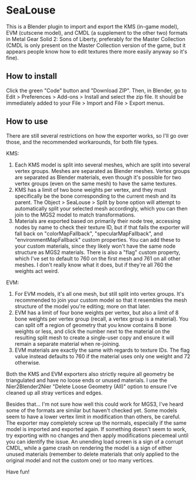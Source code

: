 # SeaLouse
This is a Blender plugin to import and export the KMS (in-game model), EVM (cutscene model), and CMDL (a supplement to the other two) formats in Metal Gear Solid 2: Sons of Liberty, preferably for the Master Collection (CMDL is only present on the Master Collection version of the game, but it appears people know how to edit textures there more easily anyway so it's fine).

## How to install
Click the green "Code" button and "Download ZIP". Then, in Blender, go to Edit > Preferences > Add-ons > Install and select the zip file. It should be immediately added to your File > Import and File > Export menus.

## How to use
There are still several restrictions on how the exporter works, so I'll go over those, and the recommended workarounds, for both file types.

KMS:
1. Each KMS model is split into several meshes, which are split into several vertex groups. Meshes are separated as Blender meshes. Vertex groups are separated as Blender materials, even though it's possible for two vertex groups (even on the same mesh) to have the same textures. 
2. KMS has a limit of two bone weights per vertex, and they must specifically be the bone corresponding to the current mesh and its parent. The Object > SeaLouse > Split by bone option will attempt to automatically split your selected mesh accordingly, which you can then join to the MGS2 model to match transformations.
3. Materials are exported based on primarily their node tree, accessing nodes by name to check their texture ID, but if that fails the exporter will fall back on "colorMapFallback", "specularMapFallback", and "environmentMapFallback" custom properties. You can add these to your custom materials, since they likely won't have the same node structure as MGS2 materials. There is also a "flag" custom property, which I've set to default to 760 on the first mesh and 761 on all other meshes. I don't really know what it does, but if they're all 760 the weights act weird.

EVM:
1. For EVM models, it's all one mesh, but still split into vertex groups. It's recommended to join your custom model so that it resembles the mesh structure of the model you're editing; more on that later.
2. EVM has a limit of four bone weights per vertex, but also a limit of 8 bone weights per vertex group (recall, a vertex group is a material). You can split off a region of geometry that you know contains 8 bone weights or less, and click the number next to the material on the resulting split mesh to create a single-user copy and ensure it will remain a separate material when re-joining.
3. EVM materials are exactly the same with regards to texture IDs. The flag value instead defaults to 760 if the material uses only one weight and 72 otherwise.

Both the KMS and EVM exporters also strictly require all geometry be triangulated and have no loose ends or unused materials. I use the Nier2Blender2Nier "Delete Loose Geometry (All)" option to ensure I've cleaned up all stray vertices and edges.

Besides that... I'm not sure how well this could work for MGS3, I've heard some of the formats are similar but haven't checked yet. Some models seem to have a lower vertex limit in modification than others, be careful. The exporter may completely screw up the normals, especially if the same model is imported and exported again. If something doesn't seem to work, try exporting with no changes and then apply modifications piecemeal until you can identify the issue. An unending load screen is a sign of a corrupt CMDL, while a game crash on rendering the model is a sign of either unused materials (remember to delete materials that only applied to the original model and not the custom one) or too many vertices.

Have fun!
